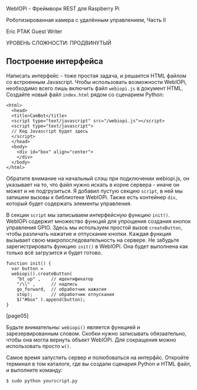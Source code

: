 WebIOPi - Фреймворк REST для Raspberry Pi

Роботизированная камера с удалённым управлением, Часть II

Eric PTAK
Guest Writer

УРОВЕНЬ СЛОЖНОСТИ: ПРОДВИНУТЫЙ

Построение интерфейса
---------------------

Написать интерфейс - тоже простая задача, и решается HTML файлом со встроенным Javascript. 
Чтобы использовать возможности WebIOPi, необходимо всего лишь включить файл `webiopi.js` в документ HTML.
Создайте новый файл `index.html` рядом со сценарием Python:

    <html>
      <head>
      <title>CamBot</title>
      <script type="text/javascript" src="/webiopi.js"></script>
      <script type="text/javascript">
      // Код Javascript будет здесь
      </script>
      </head>
      <body>
        <div id="box" align="center">
        </div>
      </body>
    </html>

Обратите внимание на начальный слэш при подключении webiopi.js, он указывает на то,
что файл нужно искать в корне сервера - иначе он может и не подгрузиться.
Я добавил пустую секцию `script`, в ней мы запишем вызовы к библиотеке WebIOPi.
Также есть контейнер `div`, который будет содержать элементы управления.

В секции `script` мы записываем интерфейсную функцию `init()`.
WebIOPi содержит множество функций для упрощения создания кнопок управления GPIO.
Здесь мы используем простой вызов `createButton`, чтобы различать нажатие и отпускание кнопки.
Каждая функция вызывает свою макропоследовательность на сервере.
Не забудьте зарегистрировать функцию `init()` в WebIOPi.
Она будет выполнена как только всё загрузится и будет готово.

    function init() {
      var button =
      webiopi().createButton(
        "bt_up" ,    // идентификатор
        "/\\" ,      // надпись
        go_forward,  // обработчик нажатия
        stop);       // обработчик отпускания
        $("#box" ).append(button);
    }

[page05]

Будьте внимательны: `webiopi()` является функцией и зарезервированным словом. 
Скобки нужно записывать обязаательно, чтобы она могла вернуть объект WebIOPi.
Для сокращения можно использовать просто `w()`.

Самое время запустить сервер и полюбоваться на интерфйс.
Откройте терминал в том каталоге, где вы создали сценария Python и HTML файл, и выполните команду:

    $ sudo python yourscript.py

